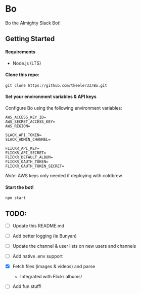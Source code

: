 # Bo
Bo the Almighty Slack Bot!

## Getting Started
#### Requirements
- Node.js (LTS)

#### Clone this repo:
```
git clone https://github.com/tkeeler33/Bo.git
```

#### Set your environment variables & API keys
Configure Bo using the following environment variables:
```
AWS_ACCESS_KEY_ID=
AWS_SECRET_ACCESS_KEY=
AWS_REGION=

SLACK_API_TOKEN=
SLACK_ADMIN_CHANNEL=

FLICKR_API_KEY=
FLICKR_API_SECRET=
FLICKR_DEFAULT_ALBUM=
FLICKR_OAUTH_TOKEN=
FLICKR_OAUTH_TOKEN_SECRET=

```
*Note*: AWS keys only needed if deploying with coldbrew

#### Start the bot!
```
npm start
```

## TODO:
- [ ] Update this README.md
- [ ] Add better logging (ie Bunyan)
- [ ] Update the channel & user lists on new users and channels
- [ ] Add native .env support
- [x] Fetch files (images & videos) and parse
	- Integrated with Flickr albums!
- [ ] Add fun stuff!


